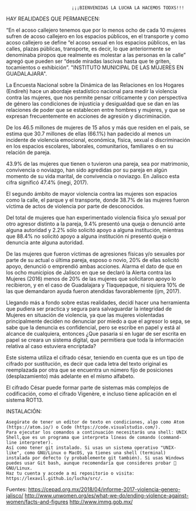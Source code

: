 

                             ¡¡¡BIENVENIDAS LA LUCHA LA HACEMOS TODXS!!!

HAY REALIDADES QUE PERMANECEN:

“En el acoso callejero tenemos que por lo menos ocho de cada 10 mujeres sufren de acoso callejero en los espacios públicos, en el transporte y como acoso callejero se define “el acoso sexual en los espacios públicos, en las calles, plazas públicas, transporte, es decir, lo que anteriormente se denominaba piropos que realmente es molestar a las personas en la calle” agregó que pueden ser “desde miradas lascivas hasta que te griten, tocamientos o exhibición”. "INSTITUTO MUNICIPAL DE LAS MUJERES EN GUADALAJARA".

La Encuesta Nacional sobre la Dinámica de las Relaciones en los Hogares (Endireh) hace un abordaje estadístico nacional para medir la violencia contra las mujeres, que nos permite pensar críticamente y con perspectiva de género las condiciones de injusticia y desigualdad que se dan en las relaciones de poder que se establecen entre hombres y mujeres, y que se expresan frecuentemente en acciones de agresión y discriminación.

De los 46.5 millones de mujeres de 15 años y más que residen en el país, se estima que 30.7 millones de ellas (66.1%) han padecido al menos un incidente de violencia emocional, económica, física, sexual o discriminación en los espacios escolares, laborales, comunitarios, familiares o en su relación de pareja.

43.9% de las mujeres que tienen o tuvieron una pareja, sea por matrimonio, convivencia o noviazgo, han sido agredidas por su pareja en algún momento de su vida marital, de convivencia o noviazgo. En Jalisco esta cifra significó 47.4% (inegi, 2017).

El segundo ámbito de mayor violencia contra las mujeres son espacios como la calle, el parque y el transporte, donde 38.7% de las mujeres fueron víctima de actos de violencia por parte de desconocidos.

Del total de mujeres que han experimentado violencia física y/o sexual por otro agresor distinto a la pareja, 9.4% presentó una queja o denunció ante alguna autoridad y 2.2% sólo solicitó apoyo a alguna institución, mientras que 88.4% no solicitó apoyo a alguna institución ni presentó queja o denuncia ante alguna autoridad.

De las mujeres que fueron víctimas de agresiones físicas y/o sexuales por parte de su actual o última pareja, esposo o novio, 20% de ellas solicitó apoyo, denunció o emprendió ambas acciones. Alarma el dato de que en los ocho municipios de Jalisco en que se declaró la Alerta contra las Mujeres (2016) menos de 20% de las mujeres que solicitaron apoyo lo recibieron, y en el caso de Guadalajara y Tlaquepaque, ni siquiera 10% de las que demandaron ayuda fueron atendidas favorablemente (ijm, 2017).

Llegando más a fondo sobre estas realidades, decidí hacer una herramienta que pudiera ser practica y segura para salvaguardar la integridad de Mujeres en situación de violencia, ya que las mujeres violentadas principalmente deciden no denunciar por miedo a que el agresor lo sepa, se sabe que la denuncia es confidencial, pero se escribe en papel y está al alcance de cualquiera, entonces ¿Que pasaria si en lugar de ser escrita en papel se creara un sistema digital, que permitiera que toda la información relativa al caso estuviera encriptada?

Este sistema utiliza el cifrado césar, teniendo en cuenta que es un tipo de cifrado por sustitución, es decir que cada letra del texto original es reemplazada por otra que se encuentra un número fijo de posiciones (desplazamiento) más adelante en el mismo alfabeto.

El cifrado César puede formar parte de sistemas más complejos de codificación, como el cifrado Vigenère, e incluso tiene aplicación en el sistema ROT13.

INSTALACIÓN:

    Asegúrate de tener un editor de texto en condiciones, algo como Atom (https://atom.io/) o Code (https://code.visualstudio.com/).
    Para ejecutar los comandos a continuación necesitarás una shell: UNIX Shell,que es un programa que interpreta líneas de comando (command-line interpreter).
    Así como tener git instalado. Si usas un sistema operativo "UNIX-like", como GNU/Linux o MacOS, ya tienes una shell (terminal) instalada por defecto (y probablemente git también). Si usas Windows puedes usar Git bash, aunque recomendaría que consideres probar 🐧 GNU/Linux.
    Haz tu cuenta y accede a mi repositorio o visita: https://lexavil.github.io/lucha/src/.

Fuentes: https://cepad.org.mx/2018/04/informe-2017-violencia-genero-jalisco/ http://www.unwomen.org/es/what-we-do/ending-violence-against-women/facts-and-figures http://www.immg.gob.mx/

